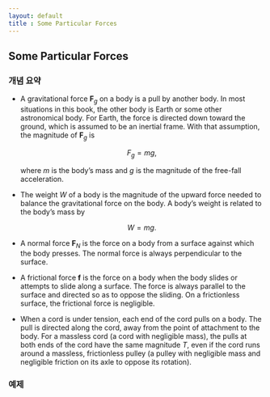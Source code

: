 ```yaml
---
layout: default
title : Some Particular Forces
---
```


## Some Particular Forces

### 개념 요약

- A gravitational force $\mathbf{F}_g$ on a body is a pull by another body. In most situations in this book, the other body is Earth or some other astronomical body. For Earth, the force is directed down toward the ground, which is assumed to be an inertial frame. With that assumption, the magnitude of $\mathbf{F}_g$ is

    $$F_g = mg,$$

    where $m$ is the body’s mass and $g$ is the magnitude of the free-fall acceleration.

- The weight $W$ of a body is the magnitude of the upward force needed to balance the gravitational force on the body. A body’s weight is related to the body’s mass by

    $$W = mg.$$

- A normal force $\mathbf{F}_N$ is the force on a body from a surface against which the body presses. The normal force is always perpendicular to the surface.

- A frictional force $\mathbf{f}$ is the force on a body when the body slides or attempts to slide along a surface. The force is always parallel to the surface and directed so as to oppose the sliding. On a frictionless surface, the frictional force is negligible.

- When a cord is under tension, each end of the cord pulls on a body. The pull is directed along the cord, away from the point of attachment to the body. For a massless cord (a cord with negligible mass), the pulls at both ends of the cord have the same magnitude $T$, even if the cord runs around a massless, frictionless pulley (a pulley with negligible mass and negligible friction on its axle to oppose its rotation).

### 예제